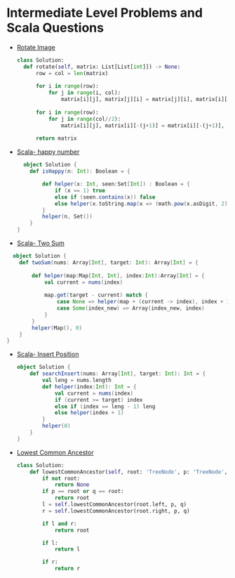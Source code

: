 # Intermediate Level Problems and Scala Questions


- [Rotate Image](https://leetcode.com/problems/rotate-image/submissions/)
  ```python
  class Solution:
    def rotate(self, matrix: List[List[int]]) -> None:
        row = col = len(matrix)
        
        for i in range(row):
            for j in range(i, col):
                matrix[i][j], matrix[j][i] = matrix[j][i], matrix[i][j]
        
        for i in range(row):
            for j in range(col//2):
                matrix[i][j], matrix[i][-(j+1)] = matrix[i][-(j+1)], matrix[i][j]
        
        return matrix

  ```
  
  
- [Scala- happy number](https://leetcode.com/problems/happy-number/submissions/)
  ```scala
    object Solution {
      def isHappy(n: Int): Boolean = {

          def helper(x: Int, seen:Set[Int]) : Boolean = {
              if (x == 1) true 
              else if (seen.contains(x)) false
              else helper(x.toString.map(x => (math.pow(x.asDigit, 2))).sum.toInt, seen + x)
          }
          helper(n, Set())
      }
  }
  ```
  
- [Scala- Two Sum](https://leetcode.com/problems/two-sum/submissions/)
```scala
  object Solution {
    def twoSum(nums: Array[Int], target: Int): Array[Int] = {
        
        def helper(map:Map[Int, Int], index:Int):Array[Int] = {
            val current = nums(index)
            
            map.get(target - current) match {
                case None => helper(map + (current -> index), index + 1)
                case Some(index_new) => Array(index_new, index)
            }
        }
        helper(Map(), 0)   
    }
}
```

- [Scala- Insert Position](https://leetcode.com/problems/search-insert-position/submissions/)
  ```scala
  object Solution {
      def searchInsert(nums: Array[Int], target: Int): Int = {
          val leng = nums.length 
          def helper(index:Int): Int = {
              val current = nums(index)
              if (current >= target) index
              else if (index == leng - 1) leng
              else helper(index + 1)
          }
          helper(0)
      }
  }
  ```

- [Lowest Common Ancestor](https://leetcode.com/problems/lowest-common-ancestor-of-a-binary-tree/submissions/)
  ```python
  class Solution:
      def lowestCommonAncestor(self, root: 'TreeNode', p: 'TreeNode', q: 'TreeNode') -> 'TreeNode':
          if not root:
              return None
          if p == root or q == root:
              return root
          l = self.lowestCommonAncestor(root.left, p, q)
          r = self.lowestCommonAncestor(root.right, p, q)

          if l and r:
              return root

          if l:
              return l

          if r:
              return r
  ```            

